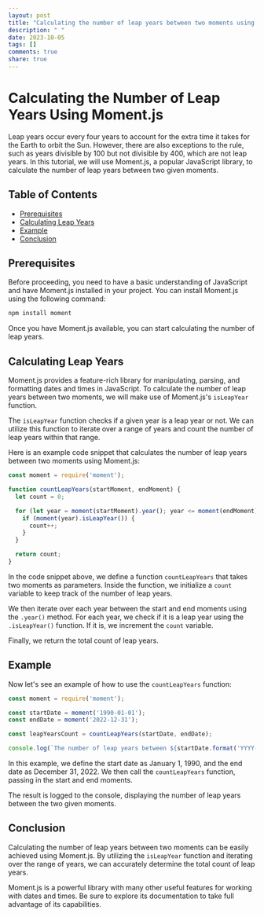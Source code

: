 ```yaml
---
layout: post
title: "Calculating the number of leap years between two moments using Moment.js"
description: " "
date: 2023-10-05
tags: []
comments: true
share: true
---
```

<!-- Description: Learn how to use Moment.js to calculate the number of leap years between two moments. -->

# Calculating the Number of Leap Years Using Moment.js

Leap years occur every four years to account for the extra time it takes for the Earth to orbit the Sun. However, there are also exceptions to the rule, such as years divisible by 100 but not divisible by 400, which are not leap years. In this tutorial, we will use Moment.js, a popular JavaScript library, to calculate the number of leap years between two given moments.

## Table of Contents
- [Prerequisites](#prerequisites)
- [Calculating Leap Years](#calculating-leap-years)
- [Example](#example)
- [Conclusion](#conclusion)

## Prerequisites

Before proceeding, you need to have a basic understanding of JavaScript and have Moment.js installed in your project. You can install Moment.js using the following command:

```javascript
npm install moment
```

Once you have Moment.js available, you can start calculating the number of leap years.

## Calculating Leap Years

Moment.js provides a feature-rich library for manipulating, parsing, and formatting dates and times in JavaScript. To calculate the number of leap years between two moments, we will make use of Moment.js's `isLeapYear` function.

The `isLeapYear` function checks if a given year is a leap year or not. We can utilize this function to iterate over a range of years and count the number of leap years within that range.

Here is an example code snippet that calculates the number of leap years between two moments using Moment.js:

```javascript
const moment = require('moment');

function countLeapYears(startMoment, endMoment) {
  let count = 0;

  for (let year = moment(startMoment).year(); year <= moment(endMoment).year(); year++) {
    if (moment(year).isLeapYear()) {
      count++;
    }
  }

  return count;
}
```

In the code snippet above, we define a function `countLeapYears` that takes two moments as parameters. Inside the function, we initialize a `count` variable to keep track of the number of leap years.

We then iterate over each year between the start and end moments using the `.year()` method. For each year, we check if it is a leap year using the `.isLeapYear()` function. If it is, we increment the `count` variable.

Finally, we return the total count of leap years.

## Example

Now let's see an example of how to use the `countLeapYears` function:

```javascript
const moment = require('moment');

const startDate = moment('1990-01-01');
const endDate = moment('2022-12-31');

const leapYearsCount = countLeapYears(startDate, endDate);

console.log(`The number of leap years between ${startDate.format('YYYY-MM-DD')} and ${endDate.format('YYYY-MM-DD')} is ${leapYearsCount}.`);
```

In this example, we define the start date as January 1, 1990, and the end date as December 31, 2022. We then call the `countLeapYears` function, passing in the start and end moments.

The result is logged to the console, displaying the number of leap years between the two given moments.

## Conclusion

Calculating the number of leap years between two moments can be easily achieved using Moment.js. By utilizing the `isLeapYear` function and iterating over the range of years, we can accurately determine the total count of leap years.

Moment.js is a powerful library with many other useful features for working with dates and times. Be sure to explore its documentation to take full advantage of its capabilities.

<!-- Tags: Moment.js, Leap Years, JavaScript, Date and Time -->
<!-- HashTags: #MomentJS #LeapYears -->